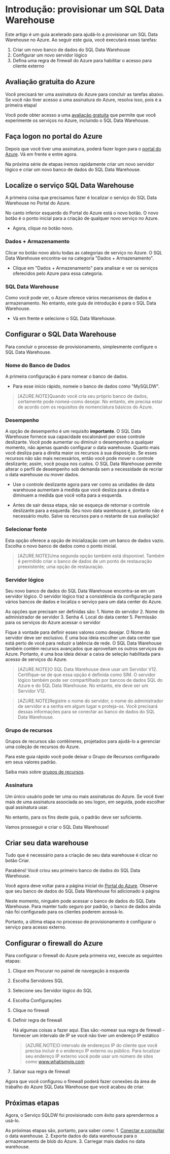 <properties
   pageTitle="Introdução: provisionar um SQL Data Warehouse | Microsoft Azure"
   description="Provisione um SQL Data Warehouse seguindo essas etapas e diretrizes."
   services="sql-data-warehouse"
   documentationCenter="NA"
   authors="jrowlandjones"
   manager="barbkess"
   editor=""/>

<tags
   ms.service="sql-data-warehouse"
   ms.devlang="NA"
   ms.topic="article"
   ms.tgt_pltfrm="NA"
   ms.workload="data-services"
   ms.date="06/23/2015"
   ms.author="JRJ@BigBangData.co.uk;barbkess"/>

# Introdução: provisionar um SQL Data Warehouse #

Este artigo é um guia acelerado para ajudá-lo a provisionar um SQL Data Warehouse no Azure. Ao seguir este guia, você executará essas tarefas:

1. Criar um novo banco de dados do SQL Data Warehouse
2. Configurar um novo servidor lógico
3. Defina uma regra de firewall do Azure para habilitar o acesso para cliente externo

## Avaliação gratuita do Azure ##
Você precisará ter uma assinatura do Azure para concluir as tarefas abaixo. Se você não tiver acesso a uma assinatura do Azure, resolva isso, pois é a primeira etapa!

Você pode obter acesso a uma [avaliação gratuita][] que permite que você experimente os serviços no Azure, incluindo o SQL Data Warehouse.


## Faça logon no portal do Azure ##

Depois que você tiver uma assinatura, poderá fazer logon para o [portal do Azure][]. Vá em frente e entre agora.

Na próxima série de etapas iremos rapidamente criar um novo servidor lógico e criar um novo banco de dados do SQL Data Warehouse.

## Localize o serviço SQL Data Warehouse

A primeira coisa que precisamos fazer é localizar o serviço do SQL Data Warehouse no Portal do Azure.

No canto inferior esquerdo do Portal do Azure está o novo botão. O novo botão é o ponto inicial para a criação de qualquer novo serviço no Azure.

- Agora, clique no botão novo.

### Dados + Armazenamento

Clicar no botão novo abriu todas as categorias de serviço no Azure. O SQL Data Warehouse encontra-se na categoria "Dados + Armazenamento".

- Clique em "Dados + Armazenamento" para analisar e ver os serviços oferecidos pelo Azure para essa categoria.

### SQL Data Warehouse

Como você pode ver, o Azure oferece vários mecanismos de dados e armazenamento. No entanto, este guia de introdução é para o SQL Data Warehouse.

- Vá em frente e selecione o SQL Data Warehouse.

## Configurar o SQL Data Warehouse

Para concluir o processo de provisionamento, simplesmente configure o SQL Data Warehouse.


### Nome do Banco de Dados

A primeira configuração é para nomear o banco de dados.



- Para esse início rápido, nomeie o banco de dados como "MySQLDW".


> [AZURE.NOTE]Quando você cria seu próprio banco de dados, certamente pode nomeá-como desejar. No entanto, ele precisa estar de acordo com os requisitos de nomenclatura básicos do Azure.

### Desempenho

A opção de desempenho é um requisito **importante**. O SQL Data Warehouse fornece sua capacidade escalonável por esse controle deslizante. Você pode aumentar ou diminuir o desempenho a qualquer momento, não apenas quando configurar o data warehouse. Quanto mais você desliza para a direita maior os recursos à sua disposição. Se esses recursos não são mais necessários, então você pode mover o controle deslizante; assim, você poupa nos custos. O SQL Data Warehouse permite alterar o perfil de desempenho sob demanda sem a necessidade de recriar o data warehouse ou mover dados.

- Use o controle deslizante agora para ver como as unidades de data warehouse aumentam à medida que você desliza para a direita e diminuem a medida que você volta para a esquerda.

- Antes de sair dessa etapa, não se esqueça de retornar o controle deslizante para a esquerda. Seu novo data warehouse é, portanto não é necessário muito. Salve os recursos para o restante de sua avaliação!

### Selecionar fonte

Esta opção oferece a opção de inicialização com um banco de dados vazio. Escolha o novo banco de dados como o ponto inicial.

> [AZURE.NOTE]Uma segunda opção também está disponível. Também é permitido criar o banco de dados de um ponto de restauração preexistente; uma opção de restauração.

### Servidor lógico

Seu novo banco de dados do SQL Data Warehouse encontra-se em um servidor lógico. O servidor lógico traz a consistência da configuração para vários bancos de dados e localiza o serviço para um data center do Azure.

As opções que precisam ser definidas são: 1. Nome do servidor 2. Nome do administrador de servidor 3. Senha 4. Local do data center 5. Permissão para os serviços do Azure acessar o servidor

Fique à vontade para definir esses valores como desejar. O Nome do servidor deve ser exclusivo. É uma boa ideia escolher um data center que está perto de você para reduzir a latência de rede. O SQL Data Warehouse também contém recursos avançados que aproveitam os outros serviços do Azure. Portanto, é uma boa ideia deixar a caixa de seleção habilitada para acesso de serviços do Azure.

> [AZURE.NOTE]O SQL Data Warehouse deve usar um Servidor V12. Certifique-se de que essa opção é definida como SIM. O servidor lógico também pode ser compartilhado por bancos de dados SQL do Azure e do SQL Data Warehouse. No entanto, ele deve ser um Servidor V12.

> [AZURE.NOTE]Registre o nome do servidor, o nome do administrador de servidor e a senha em algum lugar e proteja-os. Você precisará dessas informações para se conectar ao banco de dados do SQL Data Warehouse.

### Grupo de recursos
Grupos de recursos são contêineres, projetados para ajudá-lo a gerenciar uma coleção de recursos do Azure.

Para este guia rápido você pode deixar o Grupo de Recursos configurado em seus valores padrão.

Saiba mais sobre [grupos de recursos](../azure-portal/resource-group-portal.md).

### Assinatura
Um único usuário pode ter uma ou mais assinaturas do Azure. Se você tiver mais de uma assinatura associada ao seu logon, em seguida, pode escolher qual assinatura usar.

No entanto, para os fins deste guia, o padrão deve ser suficiente.

Vamos prosseguir e criar o SQL Data Warehouse!

## Criar seu data warehouse ##
Tudo que é necessário para a criação de seu data warehouse é clicar no botão Criar.

Parabéns! Você criou seu primeiro banco de dados do SQL Data Warehouse.

Você agora deve voltar para a página inicial do [Portal do Azure][]. Observe que seu banco de dados do SQL Data Warehouse foi adicionado à página


Neste momento, ninguém pode acessar o banco de dados do SQL Data Warehouse. Para manter tudo seguro por padrão, o banco de dados ainda não foi configurado para os clientes poderem acessá-lo.

Portanto, a última etapa no processo de provisionamento é configurar o serviço para acesso externo.

## Configurar o firewall do Azure ##

Para configurar o firewall do Azure pela primeira vez, execute as seguintes etapas:

1. Clique em Procurar no painel de navegação à esquerda

2. Escolha Servidores SQL

3. Selecione seu Servidor lógico do SQL

4. Escolha Configurações

5. Clique no firewall

6. Definir regra de firewall

    Há algumas coisas a fazer aqui. Elas são:-nomear sua regra de firewall - fornecer um intervalo de IP se você não tiver um endereço IP estático

    > [AZURE.NOTE]O intervalo de endereços IP do cliente que você precisa incluir é o endereço IP externo ou público. Para localizar seu endereço IP externo você pode usar um número de sites como <a href="http://www.whatismyip.com" target="_blank">www.whatismyip.com</a>

7. Salvar sua regra de firewall


Agora que você configurou o firewall poderá fazer conexões da área de trabalho do Azure SQL Data Warehouse que você acabou de criar.

## Próximas etapas

Agora, o Serviço SQLDW foi provisionado com êxito para aprendermos a usá-lo.

As próximas etapas são, portanto, para saber como: 1. [Conectar e consultar][] o data warehouse. 2. Exporte dados do data warehouse para o armazenamento de blob do Azure. 3. Carregar mais dados no data warehouse.


<!--Image references-->


<!-- Articles -->
[Conectar e consultar]: sql-data-warehouse-get-started-connect-query.md

<!--External links-->
[avaliação gratuita]: https://azure.microsoft.com/en-us/pricing/free-trial/
[portal do Azure]: https://portal.azure.com/

<!---HONumber=July15_HO4-->